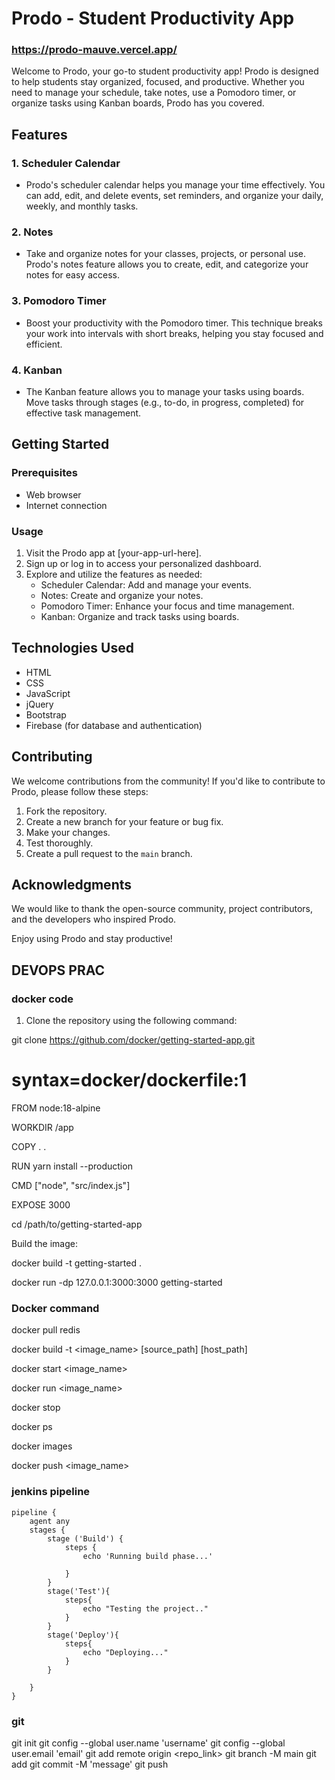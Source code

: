 # Prodo - Student Productivity App

### https://prodo-mauve.vercel.app/

Welcome to Prodo, your go-to student productivity app! Prodo is designed to help students stay organized, focused, and productive. Whether you need to manage your schedule, take notes, use a Pomodoro timer, or organize tasks using Kanban boards, Prodo has you covered.

## Features

### 1. Scheduler Calendar
- Prodo's scheduler calendar helps you manage your time effectively. You can add, edit, and delete events, set reminders, and organize your daily, weekly, and monthly tasks.

### 2. Notes
- Take and organize notes for your classes, projects, or personal use. Prodo's notes feature allows you to create, edit, and categorize your notes for easy access.

### 3. Pomodoro Timer
- Boost your productivity with the Pomodoro timer. This technique breaks your work into intervals with short breaks, helping you stay focused and efficient.

### 4. Kanban
- The Kanban feature allows you to manage your tasks using boards. Move tasks through stages (e.g., to-do, in progress, completed) for effective task management.

## Getting Started

### Prerequisites
- Web browser
- Internet connection

### Usage
1. Visit the Prodo app at [your-app-url-here].
2. Sign up or log in to access your personalized dashboard.
3. Explore and utilize the features as needed:
   - Scheduler Calendar: Add and manage your events.
   - Notes: Create and organize your notes.
   - Pomodoro Timer: Enhance your focus and time management.
   - Kanban: Organize and track tasks using boards.

## Technologies Used

- HTML
- CSS
- JavaScript
- jQuery
- Bootstrap
- Firebase (for database and authentication)

## Contributing

We welcome contributions from the community! If you'd like to contribute to Prodo, please follow these steps:
1. Fork the repository.
2. Create a new branch for your feature or bug fix.
3. Make your changes.
4. Test thoroughly.
5. Create a pull request to the `main` branch.


## Acknowledgments

We would like to thank the open-source community, project contributors, and the developers who inspired Prodo.

Enjoy using Prodo and stay productive!


## DEVOPS PRAC 

### docker code 

1.	Clone the repository using the following command:

git clone https://github.com/docker/getting-started-app.git

# syntax=docker/dockerfile:1

FROM node:18-alpine

WORKDIR /app

COPY . .

RUN yarn install --production

CMD ["node", "src/index.js"]

EXPOSE 3000


cd /path/to/getting-started-app

Build the image:

docker build -t getting-started .

docker run -dp 127.0.0.1:3000:3000 getting-started




### Docker command 

docker pull redis

docker build -t <image_name> [source_path] [host_path]

docker start <image_name>

docker run <image_name>

docker stop

docker ps

docker images

docker push <image_name>






### jenkins pipeline 

```
pipeline { 
    agent any 
    stages { 
        stage ('Build') {
            steps { 
                echo 'Running build phase...'

            }
        }
        stage('Test'){
            steps{
                echo "Testing the project.."
            }
        }
        stage('Deploy'){
            steps{
                echo "Deploying..."
            }
        }

    }
}
```

### git 

git init 
git config --global user.name 'username'
git config --global user.email 'email' 
git add remote origin <repo_link>
git branch -M main
git add <file>
git commit -M 'message'
git push 




